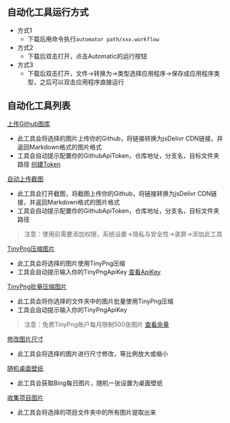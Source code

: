 ## 自动化工具运行方式
- 方式1
  - 下载后用命令执行`automator path/xxx.workflow`
- 方式2
  - 下载后双击打开，点击Automatic的运行按钮
- 方式3
  - 下载后双击打开，文件->转换为->类型选择应用程序->保存成应用程序类型，之后可以双击应用程序直接运行

## 自动化工具列表
[上传Github图库](https://github.com/wdzawdh/AutomaticRepo/releases/download/UploadImage.workflow-release/UploadImage.workflow.zip)
* 此工具会将选择的图片上传你的Github，将链接转换为jsDelivr CDN链接，并返回Markdown格式的图片格式
* 工具会自动提示配置你的GithubApiToken，仓库地址，分支名，目标文件夹路径 [创建Token](https://github.com/settings/tokens)

[自动上传截图](https://github.com/wdzawdh/AutomaticRepo/releases/download/UploadScreenshot.workflow-release/UploadScreenshot.workflow.zip)
* 此工具会打开截图，将截图上传你的Github，将链接转换为jsDelivr CDN链接，并返回Markdown格式的图片格式
* 工具会自动提示配置你的GithubApiToken，仓库地址，分支名，目标文件夹路径
> 注意：使用前需要添加权限，系统设置->隐私与安全性->录屏->添加此工具

[TinyPng压缩图片](https://github.com/wdzawdh/AutomaticRepo/releases/download/TinyImage.workflow-release/TinyImage.workflow.zip)
* 此工具会将选择的图片使用TinyPng压缩
* 工具会自动提示输入你的TinyPngApiKey [查看ApiKey](https://tinify.com/dashboard/api)

[TinyPng批量压缩图片](https://github.com/wdzawdh/AutomaticRepo/releases/download/TinyImages.workflow-release/TinyImages.workflow.zip)
* 此工具会将你选择的文件夹中的图片批量使用TinyPng压缩
* 工具会自动提示输入你的TinyPngApiKey
> 注意：免费TinyPng账户每月限制500张图片 [查看余量](https://tinify.com/dashboard/api)

[修改图片尺寸](https://github.com/wdzawdh/AutomaticRepo/releases/download/ResizeImage.workflow-release/ResizeImage.workflow.zip)
* 此工具会将选择的图片进行尺寸修改，等比例放大或缩小

[随机桌面壁纸](https://github.com/wdzawdh/AutomaticRepo/releases/download/RandomWallpaper.workflow-release/RandomWallpaper.workflow.zip)
* 此工具会获取Bing每日图片，随机一张设置为桌面壁纸

[收集项目图片](https://github.com/wdzawdh/AutomaticRepo/releases/download/CollectImages.workflow-release/CollectImages.workflow.zip)
* 此工具会将选择的项目文件夹中的所有图片提取出来
